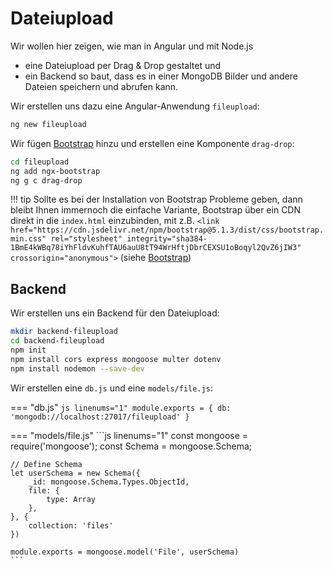 # Dateiupload

Wir wollen hier zeigen, wie man in Angular und mit Node.js

- eine Dateiupload per Drag & Drop gestaltet und
- ein Backend so baut, dass es in einer MongoDB Bilder und andere Dateien speichern und abrufen kann.

Wir erstellen uns dazu eine Angular-Anwendung `fileupload`:

```bash
ng new fileupload
```

Wir fügen [Bootstrap](https://valor-software.com/ngx-bootstrap/#/documentation#getting-started) hinzu und erstellen eine Komponente `drag-drop`:

```bash
cd fileupload
ng add ngx-bootstrap
ng g c drag-drop
```

!!! tip
	Sollte es bei der Installation von Bootstrap Probleme geben, dann bleibt Ihnen immernoch die einfache Variante, Bootstrap über ein CDN direkt in die `index.html` einzubinden, mit z.B. `<link href="https://cdn.jsdelivr.net/npm/bootstrap@5.1.3/dist/css/bootstrap.min.css" rel="stylesheet" integrity="sha384-1BmE4kWBq78iYhFldvKuhfTAU6auU8tT94WrHftjDbrCEXSU1oBoqyl2QvZ6jIW3" crossorigin="anonymous">` (siehe [Bootstrap](https://getbootstrap.com/docs/5.1/getting-started/introduction/))


## Backend

Wir erstellen uns ein Backend für den Dateiupload:

```bash
mkdir backend-fileupload
cd backend-fileupload 
npm init
npm install cors express mongoose multer dotenv
npm install nodemon --save-dev
```

Wir erstellen eine `db.js` und eine `models/file.js`:

=== "db.js"
	```js linenums="1"
	module.exports = {
	    db: 'mongodb://localhost:27017/fileupload'
	}
	```

=== "models/file.js"
	```js linenums="1"
	const mongoose = require('mongoose');
	const Schema = mongoose.Schema;

	// Define Schema
	let userSchema = new Schema({
	    _id: mongoose.Schema.Types.ObjectId,
	    file: {
	        type: Array
	    },
	}, {
	    collection: 'files'
	})

	module.exports = mongoose.model('File', userSchema)
	```

